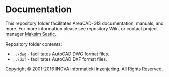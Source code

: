 ﻿# Documentation

This repository folder facilitates AreaCAD-GIS documentation, manuals, and more. For more information please see repository Wiki, or contact project manager [Maksim Sestic](https://github.com/SesticM).

Repository folder contents:

* `..\dwg` - facilitates AutoCAD DWG format files.
* `..\dxf` - facilitates AutoCAD DXF format files.

Copyright © 2001-2016 INOVA informaticki inzenjering. All Rights Reserved. 

